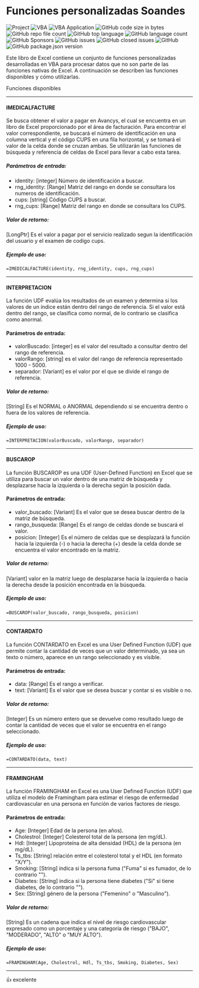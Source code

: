 
# Funciones personalizadas Soandes

![Project](https://img.shields.io/badge/Project-SOANDES-rgb(255,255,255)?labelColor=rgba(9,95,154,255)&logo=simple-icons&logoColor=rgba(9,120,154,255)) ![VBA](https://img.shields.io/badge/VBA-FUNCIONES%20DEFINIDAS%20POR%20USUARIO-rgb(25,63,102)?labelColor=rgb(37,150,190)&logo=OpenProject&logoColor=rgba(9,120,154,255)) ![VBA Application](https://img.shields.io/badge/VBA%20Application-EXCEL-rgb(25,63,102)?labelColor=rgb(0,0,0)&logo=World-Health-Organization&logoColor=rgba(9,120,154,255)) ![GitHub code size in bytes](https://img.shields.io/github/languages/code-size/owercamp/User-Definition-Function-UDF-Excel) ![GitHub repo file count](https://img.shields.io/github/directory-file-count/owercamp/User-Definition-Function-UDF-Excel) ![GitHub top language](https://img.shields.io/github/languages/top/owercamp/User-Definition-Function-UDF-Excel?color=yellowgreen) ![GitHub language count](https://img.shields.io/github/languages/count/owercamp/User-Definition-Function-UDF-Excel?color=orange) ![GitHub Sponsors](https://img.shields.io/github/sponsors/owercamp) ![GitHub issues](https://img.shields.io/github/issues/owercamp/User-Definition-Function-UDF-Excel) ![GitHub closed issues](https://img.shields.io/github/issues-closed/owercamp/User-Definition-Function-UDF-Excel) ![GitHub](https://img.shields.io/github/license/owercamp/User-Definition-Function-UDF-Excel) ![GitHub package.json version](https://img.shields.io/github/package-json/v/owercamp/User-Definition-Function-UDF-Excel) 


Este libro de Excel contiene un conjunto de funciones personalizadas desarrolladas en VBA para procesar datos que no son parte de las funciones nativas de Excel. A continuación se describen las funciones disponibles y cómo utilizarlas.

Funciones disponibles

___
#### IMEDICALFACTURE

Se busca obtener el valor a pagar en Avancys, el cual se encuentra en un libro de Excel proporcionado por el área de facturación. Para encontrar el valor correspondiente, se buscará el número de identificación en una columna vertical y el código CUPS en una fila horizontal, y se tomará el valor de la celda donde se cruzan ambas. Se utilizarán las funciones de búsqueda y referencia de celdas de Excel para llevar a cabo esta tarea.


##### Parámetros de entrada:


- identity: [integer] Número de identificación a buscar.
- rng_identity: [Range] Matriz del rango en donde se consultara los numeros de identificación.
- cups: [string] Código CUPS a buscar.
- rng_cups: [Range] Matriz del rango en donde se consultara los CUPS.

##### Valor de retorno:

[LongPtr] Es el valor a pagar por el servicio realizado segun la identificación del usuario y el examen de codigo cups.

##### Ejemplo de uso:

`
=IMEDICALFACTURE(identity, rng_identity, cups, rng_cups)
`
___

#### INTERPRETACION

La función UDF evalúa los resultados de un examen y determina si los valores de un índice están dentro del rango de referencia. Si el valor está dentro del rango, se clasifica como normal, de lo contrario se clasifica como anormal.

#### Parámetros de entrada:

- valorBuscado: [integer] es el valor del resultado a consultar dentro del rango de referencia.
- valorRango: [string] es el valor del rango de referencia representado 1000 - 5000.
- separador: [Variant] es el valor por el que se divide el rango de referencia.

##### Valor de retorno:

[String] Es el NORMAL o ANORMAL dependiendo si se encuentra dentro o fuera de los valores de referencia.

##### Ejemplo de uso:

`
=INTERPRETACION(valorBuscado, valorRango, separador)
`
___

#### BUSCAROP

La función BUSCAROP es una UDF (User-Defined Function) en Excel que se utiliza para buscar un valor dentro de una matriz de búsqueda y desplazarse hacia la izquierda o la derecha según la posición dada.

#### Parámetros de entrada:

- valor_buscado: [Variant] Es el valor que se desea buscar dentro de la matriz de búsqueda.
- rango_busqueda: [Range] Es el rango de celdas donde se buscará el valor.
- posicion: [Integer] Es el número de celdas que se desplazará la función hacia la izquierda (-) o hacia la derecha (+) desde la celda donde se encuentra el valor encontrado en la matriz.

##### Valor de retorno:

[Variant] valor en la matriz luego de desplazarse hacia la izquierda o hacia la derecha desde la posición encontrada en la búsqueda.

##### Ejemplo de uso:

`
=BUSCAROP(valor_buscado, rango_busqueda, posicion)
`
___

#### CONTARDATO

La función CONTARDATO en Excel es una User Defined Function (UDF) que permite contar la cantidad de veces que un valor determinado, ya sea un texto o número, aparece en un rango seleccionado y es visible.

#### Parámetros de entrada:

- data: [Range] Es el rango a verificar.
- text: [Variant] Es el valor que se desea buscar y contar si es visible o no.

##### Valor de retorno:

[Integer] Es un número entero que se devuelve como resultado luego de contar la cantidad de veces que el valor se encuentra en el rango seleccionado.

##### Ejemplo de uso:

`
=CONTARDATO(data, text)
`
___

#### FRAMINGHAM

La función FRAMINGHAM en Excel es una User Defined Function (UDF) que utiliza el modelo de Framingham para estimar el riesgo de enfermedad cardiovascular en una persona en función de varios factores de riesgo.

#### Parámetros de entrada:

- Age: [Integer] Edad de la persona (en años).
- Cholestrol: [Integer] Colesterol total de la persona (en mg/dL).
- Hdl: [Integer] Lipoproteína de alta densidad (HDL) de la persona (en mg/dL).
- Ts_tbs: [String] relación entre el colesterol total y el HDL (en formato "X/Y").
- Smoking: [String] indica si la persona fuma ("Fuma" si es fumador, de lo contrario "").
- Diabetes: [String] indica si la persona tiene diabetes ("Si" si tiene diabetes, de lo contrario "").
- Sex: [String] género de la persona ("Femenino" o "Masculino").

##### Valor de retorno:

[String] Es un cadena que indica el nivel de riesgo cardiovascular expresado como un porcentaje y una categoría de riesgo ("BAJO", "MODERADO", "ALTO" o "MUY ALTO").

##### Ejemplo de uso:

`
=FRAMINGHAM(Age, Cholestrol, Hdl, Ts_tbs, Smoking, Diabetes, Sex)
`
___

:+1: excelente

